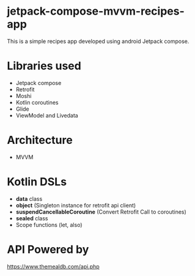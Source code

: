 # jetpack-compose-mvvm-recipes-app
This is a simple recipes app developed using android Jetpack compose.

# Libraries used
- Jetpack compose
- Retrofit
- Moshi
- Kotlin coroutines
- Glide
- ViewModel and Livedata

# Architecture
- MVVM

# Kotlin DSLs
- **data** class
- **object** (Singleton instance for retrofit api client)
- **suspendCancellableCoroutine** (Convert Retrofit Call to coroutines)
- **sealed** class
- Scope functions (let, also)

# API Powered by
https://www.themealdb.com/api.php
